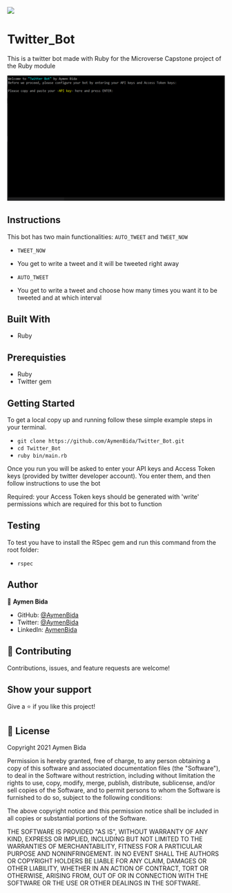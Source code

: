 ![](https://img.shields.io/badge/Microverse-blueviolet)

# Twitter_Bot

This is a twitter bot made with Ruby for the Microverse Capstone project of the Ruby module

![screenshot](assets/screenshot.png)

## Instructions

This bot has two main functionalities: `AUTO_TWEET` and `TWEET_NOW`

* `TWEET_NOW`
- You get to write a tweet and it will be tweeted right away

* `AUTO_TWEET`
- You get to write a tweet and choose how many times you want it to be tweeted and at which interval

## Built With

- Ruby

## Prerequisties

- Ruby
- Twitter gem

## Getting Started

To get a local copy up and running follow these simple example steps in your terminal.

- `git clone https://github.com/AymenBida/Twitter_Bot.git`
- `cd Twitter_Bot`
- `ruby bin/main.rb`

Once you run you will be asked to enter your API keys and Access Token keys (provided by twitter developer account).
You enter them, and then follow instructions to use the bot

Required: your Access Token keys should be generated with 'write' permissions which are required for this bot to function

## Testing

To test you have to install the RSpec gem and run this command from the root folder:

- `rspec`

## Author

👤 **Aymen Bida**

- GitHub: [@AymenBida](https://github.com/AymenBida)
- Twitter: [@AymenBida](https://twitter.com/AymenBida)
- LinkedIn: [AymenBida](https://www.linkedin.com/in/aymenbida/)

## 🤝 Contributing

Contributions, issues, and feature requests are welcome!

## Show your support

Give a ⭐️ if you like this project!

## 📝 License

Copyright 2021 Aymen Bida

Permission is hereby granted, free of charge, to any person obtaining a copy of this software and associated documentation files (the "Software"), to deal in the Software without restriction, including without limitation the rights to use, copy, modify, merge, publish, distribute, sublicense, and/or sell copies of the Software, and to permit persons to whom the Software is furnished to do so, subject to the following conditions:

The above copyright notice and this permission notice shall be included in all copies or substantial portions of the Software.

THE SOFTWARE IS PROVIDED "AS IS", WITHOUT WARRANTY OF ANY KIND, EXPRESS OR IMPLIED, INCLUDING BUT NOT LIMITED TO THE WARRANTIES OF MERCHANTABILITY, FITNESS FOR A PARTICULAR PURPOSE AND NONINFRINGEMENT. IN NO EVENT SHALL THE AUTHORS OR COPYRIGHT HOLDERS BE LIABLE FOR ANY CLAIM, DAMAGES OR OTHER LIABILITY, WHETHER IN AN ACTION OF CONTRACT, TORT OR OTHERWISE, ARISING FROM, OUT OF OR IN CONNECTION WITH THE SOFTWARE OR THE USE OR OTHER DEALINGS IN THE SOFTWARE.
